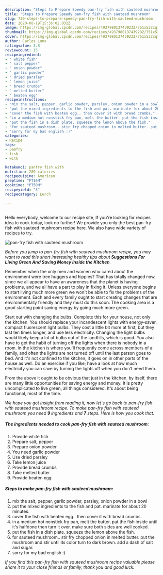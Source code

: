 ```yaml
---
description: "Steps to Prepare Speedy pan-fry fish with sauteed mushroom"
title: "Steps to Prepare Speedy pan-fry fish with sauteed mushroom"
slug: 730-steps-to-prepare-speedy-pan-fry-fish-with-sauteed-mushroom
date: 2020-08-19T15:36:02.032Z
image: https://img-global.cpcdn.com/recipes/4937980137439232/751x532cq70/pan-fry-fish-with-sauteed-mushroom-recipe-main-photo.jpg
thumbnail: https://img-global.cpcdn.com/recipes/4937980137439232/751x532cq70/pan-fry-fish-with-sauteed-mushroom-recipe-main-photo.jpg
cover: https://img-global.cpcdn.com/recipes/4937980137439232/751x532cq70/pan-fry-fish-with-sauteed-mushroom-recipe-main-photo.jpg
author: Carlos Luna
ratingvalue: 3.8
reviewcount: 15
recipeingredient:
- " white fish"
- " salt pepper"
- " onion powder"
- " garlic powder"
- " dried parsley"
- " lemon juice"
- " bread crumbs"
- " melted butter"
- " beaten egg"
recipeinstructions:
- "mix the salt, pepper, garlic powder, parsley, onion powder in a bowl"
- "put the mixed ingredients to the fish and pat. marinate for about 20 minutes."
- "cover the fish with beaten egg.. then cover it with bread crumbs."
- "in a medium hot nonstick fry pan, melt the butter. put the fish inside until it&#39;s halfdone then turn it over. make sure both sides are well cooked."
- "put the fish in a dish plate. squeeze the lemon above the fish."
- "for sauteed mushroom.. stir fry chopped onion in melted butter. put the mushroom and stir until its color turn to dark brown. add a dash of salt and sugar."
- "sorry for my bad english :)"
categories:
- Recipe
tags:
- panfry
- fish
- with

katakunci: panfry fish with 
nutrition: 289 calories
recipecuisine: American
preptime: "PT16M"
cooktime: "PT50M"
recipeyield: "3"
recipecategory: Lunch

---
```

<br>
Hello everybody, welcome to our recipe site, If you're looking for recipes idea to cook today, look no further! We provide you only the best pan-fry fish with sauteed mushroom recipe here. We also have wide variety of recipes to try.
<br>


![pan-fry fish with sauteed mushroom](https://img-global.cpcdn.com/recipes/4937980137439232/751x532cq70/pan-fry-fish-with-sauteed-mushroom-recipe-main-photo.jpg)

<i>Before you jump to pan-fry fish with sauteed mushroom recipe, you may want to read this short interesting healthy tips about 
<strong>Suggestions For Living Green And Saving Money Inside the Kitchen</strong>.</i>
</br>

Remember when the only men and women who cared about the environment were tree huggers and hippies? That has totally changed now, since we all appear to have an awareness that the planet is having problems, and we all have a part to play in fixing it. Unless everyone begins to start living much more green we won't be able to fix the problems of the environment. Each and every family ought to start creating changes that are environmentally friendly and they must do this soon. The cooking area is a good starting point saving energy by going much more green.

Start out with changing the bulbs. Complete this for your house, not only the kitchen. You should replace your incandescent lights with energy-saver, compact fluorescent light bulbs. They cost a little bit more at first, but they last ten times longer, and use less electricity. Changing the light bulbs would likely keep a lot of bulbs out of the landfills, which is good. You also have to get the habit of turning off the lights when there is nobody in a room. In the kitchen is where you'll frequently come across members of a family, and often the lights are not turned off until the last person goes to bed. And it's not confined to the kitchen, it goes on in other parts of the house as well. Do an exercise if you like; have a look at how much electricity you can save by turning the lights off when you don't need them.

From the above it ought to be obvious that just in the kitchen, by itself, there are many little opportunities for saving energy and money. It is pretty uncomplicated to live green, all things considered. It's about being functional, most of the time.


<i>We hope you got insight from reading it, now let's go back to pan-fry fish with sauteed mushroom recipe. To make pan-fry fish with sauteed mushroom you need <strong>9</strong> ingredients and <strong>7</strong> steps. Here is how you cook that.
</i>

##### The ingredients needed to cook pan-fry fish with sauteed mushroom:

1. Provide  white fish
1. Prepare  salt, pepper
1. Prepare  onion powder
1. You need  garlic powder
1. Use  dried parsley
1. Take  lemon juice
1. Provide  bread crumbs
1. Take  melted butter
1. Provide  beaten egg


##### Steps to make pan-fry fish with sauteed mushroom:

1. mix the salt, pepper, garlic powder, parsley, onion powder in a bowl
1. put the mixed ingredients to the fish and pat. marinate for about 20 minutes.
1. cover the fish with beaten egg.. then cover it with bread crumbs.
1. in a medium hot nonstick fry pan, melt the butter. put the fish inside until it&#39;s halfdone then turn it over. make sure both sides are well cooked.
1. put the fish in a dish plate. squeeze the lemon above the fish.
1. for sauteed mushroom.. stir fry chopped onion in melted butter. put the mushroom and stir until its color turn to dark brown. add a dash of salt and sugar.
1. sorry for my bad english :)


<i>If you find this pan-fry fish with sauteed mushroom recipe valuable please share it to your close friends or family, thank you and good luck.</i>
